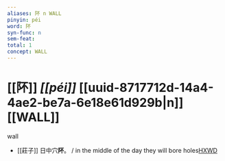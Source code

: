 ```yaml
---
aliases: 阫 n WALL
pinyin: péi
word: 阫
syn-func: n
sem-feat: 
total: 1
concept: WALL 
---
```

# [[阫]] *[[péi]]*  [[uuid-8717712d-14a4-4ae2-be7a-6e18e61d929b|n]] [[WALL]]
wall
 - [[莊子]] 日中穴**阫**。
                     / in the middle of the day they will bore holes[HXWD](https://hxwd.org/textview.html?location=KR5c0126_tls_023-4a.33)